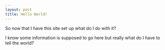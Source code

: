 ```yaml
---
layout: post
title: Hello World!
---
```


So now that I have this site set up what do I do with it?

I know some information is supposed to go here but really what do I have to tell the world?